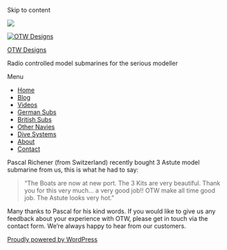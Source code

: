 Skip to content

![](/downloaded/images/cropped-home-back.jpg)

[![OTW Designs](/downloaded/images/cropped-fish-1.png)](/)

[OTW Designs](/)

Radio controlled model submarines for the serious modeller

Menu

  * [Home](/)
  * [Blog](/blog/)
  * [Videos](/videos/)
  * [German Subs](/#GermanSubs)
  * [British Subs](/#BritishSubs)
  * [Other Navies](/#OtherNavies)
  * [Dive Systems](/#DiveSystems)
  * [About](/about-2/)
  * [Contact](/contact-us/)

Pascal Richener (from Switzerland) recently bought 3 Astute model submarine
from us, this is what he had to say:

> “The Boats are now at new port. The 3 Kits are very beautiful. Thank you for
> this very much… a very good job!! OTW make all time good job. The Astute
> looks very hot.”

Many thanks to Pascal for his kind words. If you would like to give us any
feedback about your experience with OTW, please get in touch via the contact
form. We’re always happy to hear from our customers.

[ Proudly powered by WordPress ](https://en-gb.wordpress.org/)

